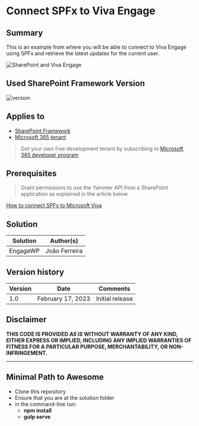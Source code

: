 # Connect SPFx to Viva Engage 

## Summary

 This is an example from where you will be able to connect to Viva Engage using SPFx and retrieve the latest updates for the current user.

![SharePoint and Viva Engage](https://handsontek.net/images/SharePoint/VivaEngage/animation.gif)

## Used SharePoint Framework Version

![version](https://img.shields.io/badge/version-1.13-green.svg)

## Applies to

- [SharePoint Framework](https://aka.ms/spfx)
- [Microsoft 365 tenant](https://docs.microsoft.com/en-us/sharepoint/dev/spfx/set-up-your-developer-tenant)

> Get your own free development tenant by subscribing to [Microsoft 365 developer program](http://aka.ms/o365devprogram)

## Prerequisites

> Grant permissions to use the Yammer API from a SharePoint application as explained in the article below

[How to connect SPFx to Microsoft Viva](https://sharepoint.handsontek.net/2023/02/18/connect-spfx-viva-engage/)

## Solution

| Solution    | Author(s)                                               |
| ----------- | ------------------------------------------------------- |
| EngageWP | João Ferreira |

## Version history

| Version | Date             | Comments        |
| ------- | ---------------- | --------------- |
| 1.0     | February 17, 2023 | Initial release |

## Disclaimer

**THIS CODE IS PROVIDED _AS IS_ WITHOUT WARRANTY OF ANY KIND, EITHER EXPRESS OR IMPLIED, INCLUDING ANY IMPLIED WARRANTIES OF FITNESS FOR A PARTICULAR PURPOSE, MERCHANTABILITY, OR NON-INFRINGEMENT.**

---

## Minimal Path to Awesome

- Clone this repository
- Ensure that you are at the solution folder
- in the command-line run:
  - **npm install**
  - **gulp serve**

